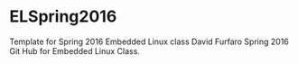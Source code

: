 # ELSpring2016
Template for Spring 2016 Embedded Linux class
David Furfaro Spring 2016 Git Hub for Embedded Linux Class.
